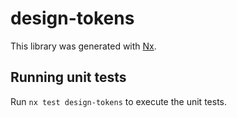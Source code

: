 # design-tokens

This library was generated with [Nx](https://nx.dev).

## Running unit tests

Run `nx test design-tokens` to execute the unit tests.
